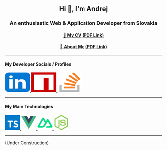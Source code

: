 <h2 align="center">Hi 👋, I'm Andrej</h2>
<h3 align="center">An enthusiastic Web & Application Developer from Slovakia</h3>
<h4 align="center">
	<a href="https://github.com/Salmon42/Salmon42/blob/master/cv/hucko_andrej_cv.pdf">📃 My CV</a>
	<a href="https://docs.google.com/viewer?url=https://raw.githubusercontent.com/Salmon42/Salmon42/refs/heads/master/cv/hucko_andrej_cv.pdf">(PDF Link)</a>
</h4>
<h4 align="center">
	<a href="https://github.com/Salmon42/Salmon42/blob/master/cv/hucko_andrej_letter.pdf">📧 About Me</a>
	<a href="https://docs.google.com/viewer?url=https://raw.githubusercontent.com/Salmon42/Salmon42/refs/heads/master/cv/hucko_andrej_letter.pdf">(PDF Link)</a>
</h4>

---


<h4>My Developer Socials / Profiles</h4>
<p>
	<a href="https://www.linkedin.com/in/andrejhucko/" target="_blank" rel="noreferrer">
		<img src="./.metadata/linkedin.svg"
			alt="LinkedIn" width="80px" height="64px"
		/>
	</a>
	<a href="https://www.npmjs.com/~salmon42" target="_blank" rel="noreferrer">
		<img src="./.metadata/npm.svg"
			alt="npm.js" width="80px" height="64px"
		/>
	</a>
	<a href="https://stackoverflow.com/users/13094092" target="_blank" rel="noreferrer">
		<img src="./.metadata/stackoverflow.svg" 
			alt="StackOverflow" width="80px" height="64px"
		/>
	</a>
</p>

---

<h4>My Main Technologies</h4>
<p align="left">
<a href="#">
	<img width="48" height="48" alt="TypeScript" 
		src="./.metadata/typescript.svg" />
</a>
<a href="#">
	<img width="48" height="48" alt="Vue.js"
		src="./.metadata/vuejs.svg" />
</a>
<a href="#">
	<img width="48" height="48" alt="Nuxt.js"
		src="./.metadata/nuxtjs.svg" />
</a>
<a href="#">
	<img width="48" height="48" alt="NodeJS"
		src="./.metadata/nodejs.svg" />
</a>
</p>

---

(Under Construction)
